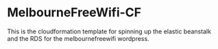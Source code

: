 # MelbourneFreeWifi-CF

This is the cloudformation template for spinning up the elastic beanstalk and the RDS for the melbournefreewifi wordpress.
